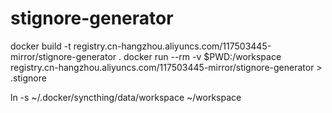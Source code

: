 # stignore-generator

docker build -t registry.cn-hangzhou.aliyuncs.com/117503445-mirror/stignore-generator .
docker run --rm -v $PWD:/workspace registry.cn-hangzhou.aliyuncs.com/117503445-mirror/stignore-generator > .stignore

ln -s ~/.docker/syncthing/data/workspace ~/workspace